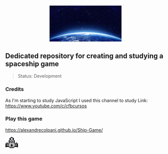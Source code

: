 <p align="center">
<img src="image/Terra.jpg" width="45%" > </img> 
</p>
          
## Dedicated repository for creating and studying a spaceship game
> Status: Development 

### Credits

As I'm starting to study JavaScript I used this channel to study
Link: https://www.youtube.com/c/cfbcursos 

### Play this game

https://alexandrecolpani.github.io/Ship-Game/

<img src="image/nave_jog.gif" > </img> 
